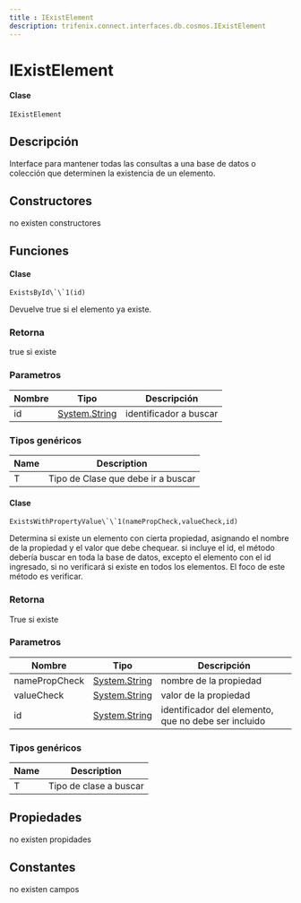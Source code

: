 ```yaml
---
title : IExistElement
description: trifenix.connect.interfaces.db.cosmos.IExistElement
---
```


# IExistElement

<CodeBlock slots = 'heading, code' repeat = '1' languages = 'C#' />

#### Clase
```
IExistElement
```

## Descripción
Interface para mantener todas las consultas a una base de datos o colección que determinen 
la existencia de un elemento.
## Constructores

no existen constructores


## Funciones


<CodeBlock slots = 'heading, code' repeat = '1' languages = 'C#' />

#### Clase
```
ExistsById\`\`1(id)
```


Devuelve true si el elemento ya existe.
### Retorna
true si existe
### Parametros
| Nombre | Tipo | Descripción |
| ------ | ---- | ----------- |
| id | [System.String](http://msdn.microsoft.com/query/dev14.query?appId=Dev14IDEF1&l=EN-US&k=k:System.String 'System.String') | identificador a buscar |
### Tipos genéricos
| Name | Description |
| ---- | ----------- |
| T | Tipo de Clase que debe ir a buscar |

<CodeBlock slots = 'heading, code' repeat = '1' languages = 'C#' />

#### Clase
```
ExistsWithPropertyValue\`\`1(namePropCheck,valueCheck,id)
```


Determina si existe un elemento con cierta propiedad, asignando el nombre de la propiedad y el valor que debe chequear.
si incluye el id, el método debería buscar en toda la base de datos, excepto el elemento con el id ingresado,
si no verificará si existe en todos los elementos.
El foco de este método es verificar.
### Retorna
True si existe
### Parametros
| Nombre | Tipo | Descripción |
| ------ | ---- | ----------- |
| namePropCheck | [System.String](http://msdn.microsoft.com/query/dev14.query?appId=Dev14IDEF1&l=EN-US&k=k:System.String 'System.String') | nombre de la propiedad |
| valueCheck | [System.String](http://msdn.microsoft.com/query/dev14.query?appId=Dev14IDEF1&l=EN-US&k=k:System.String 'System.String') | valor de la propiedad |
| id | [System.String](http://msdn.microsoft.com/query/dev14.query?appId=Dev14IDEF1&l=EN-US&k=k:System.String 'System.String') | identificador del elemento, que no debe ser incluido |
### Tipos genéricos
| Name | Description |
| ---- | ----------- |
| T | Tipo de clase a buscar |
## Propiedades

no existen propidades

## Constantes
no existen campos

